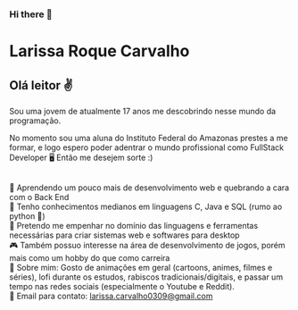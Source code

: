 ### Hi there 👋

<!--
**LarissaRC/LarissaRC** is a ✨ _special_ ✨ repository because its `README.md` (this file) appears on your GitHub profile.

Here are some ideas to get you started:

- 🔭 I’m currently working on ...
- 🌱 I’m currently learning ...
- 👯 I’m looking to collaborate on ...
- 🤔 I’m looking for help with ...
- 💬 Ask me about ...
- 📫 How to reach me: ...
- 😄 Pronouns: ...
- ⚡ Fun fact: ...
-->

# Larissa Roque Carvalho

## Olá leitor ✌️
Sou uma jovem de atualmente 17 anos me descobrindo nesse mundo da programação.

No momento sou uma aluna do Instituto Federal do Amazonas prestes a me formar, e logo espero poder adentrar o mundo profissional como FullStack Developer 🖥️ Então me desejem sorte :)

<br/> :tropical_fish: Aprendendo um pouco mais de desenvolvimento web e quebrando a cara com o Back End
<br/> :hammer: Tenho conhecimentos medianos em linguagens C, Java e SQL (rumo ao python :snake:)
<br/> :dart: Pretendo me empenhar no domínio das linguagens e ferramentas necessárias para criar sistemas web e softwares para desktop
<br/> :video_game: Também possuo interesse na área de desenvolvimento de jogos, porém mais como um hobby do que como carreira
<br/> :snail: Sobre mim: Gosto de animações em geral (cartoons, animes, filmes e séries), lofi durante os estudos, rabiscos tradicionais/digitais, e passar um tempo nas redes sociais (especialmente o Youtube e Reddit).
<br/> :email: Email para contato: larissa.carvalho0309@gmail.com
